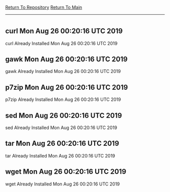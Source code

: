 [Return To Repository](https://github.com/deathbybandaid/piholeparser/)
[Return To Main](https://github.com/deathbybandaid/piholeparser/blob/master/RecentRunLogs/Mainlog.md)
____________________________________
# 
## curl Mon Aug 26 00:20:16 UTC 2019
curl Already Installed Mon Aug 26 00:20:16 UTC 2019
## gawk Mon Aug 26 00:20:16 UTC 2019
gawk Already Installed Mon Aug 26 00:20:16 UTC 2019
## p7zip Mon Aug 26 00:20:16 UTC 2019
p7zip Already Installed Mon Aug 26 00:20:16 UTC 2019
## sed Mon Aug 26 00:20:16 UTC 2019
sed Already Installed Mon Aug 26 00:20:16 UTC 2019
## tar Mon Aug 26 00:20:16 UTC 2019
tar Already Installed Mon Aug 26 00:20:16 UTC 2019
## wget Mon Aug 26 00:20:16 UTC 2019
wget Already Installed Mon Aug 26 00:20:16 UTC 2019
